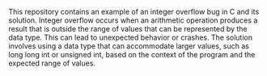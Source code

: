 This repository contains an example of an integer overflow bug in C and its solution. Integer overflow occurs when an arithmetic operation produces a result that is outside the range of values that can be represented by the data type. This can lead to unexpected behavior or crashes. The solution involves using a data type that can accommodate larger values, such as long long int or unsigned int, based on the context of the program and the expected range of values.